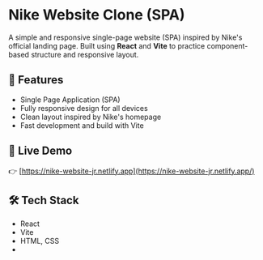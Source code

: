 # Nike Website Clone (SPA)

A simple and responsive single-page website (SPA) inspired by Nike's official landing page. Built using **React** and **Vite** to practice component-based structure and responsive layout.

## 📌 Features

- Single Page Application (SPA)
- Fully responsive design for all devices
- Clean layout inspired by Nike's homepage
- Fast development and build with Vite

## 🚀 Live Demo

👉 [https://nike-website-jr.netlify.app](https://nike-website-jr.netlify.app/) 

## 🛠 Tech Stack

- React
- Vite
- HTML, CSS
- 
